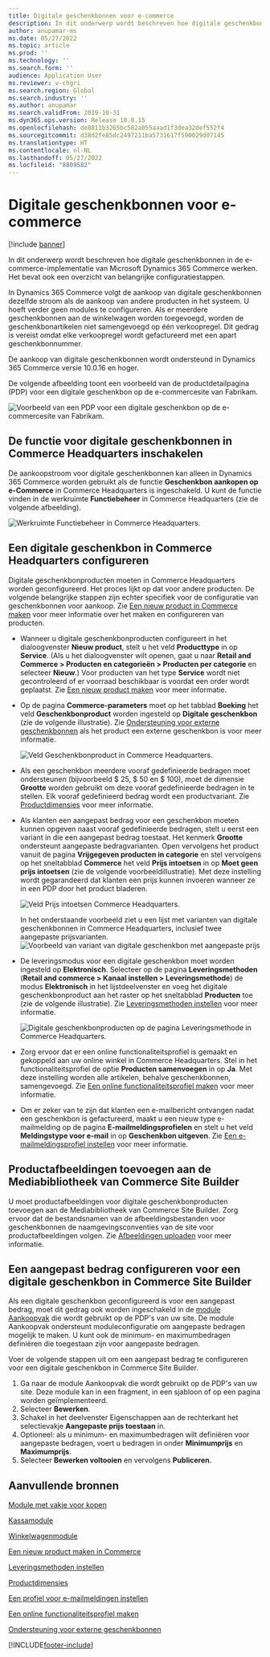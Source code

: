 ```yaml
---
title: Digitale geschenkbonnen voor e-commerce
description: In dit onderwerp wordt beschreven hoe digitale geschenkbonnen in de e-commerce-implementatie van Microsoft Dynamics 365 Commerce werken. Het bevat ook een overzicht van belangrijke configuratiestappen.
author: anupamar-ms
ms.date: 05/27/2022
ms.topic: article
ms.prod: ''
ms.technology: ''
ms.search.form: ''
audience: Application User
ms.reviewer: v-chgri
ms.search.region: Global
ms.search.industry: ''
ms.author: anupamar
ms.search.validFrom: 2019-10-31
ms.dyn365.ops.version: Release 10.0.15
ms.openlocfilehash: de8811b3265bc582a055aaad1f3dea32def552f4
ms.sourcegitcommit: d38d2fe85dc2497211ba5731617f590029d07145
ms.translationtype: HT
ms.contentlocale: nl-NL
ms.lasthandoff: 05/27/2022
ms.locfileid: "8809582"
---
```

# <a name="e-commerce-digital-gift-cards"></a>Digitale geschenkbonnen voor e-commerce

[!include [banner](includes/banner.md)]

In dit onderwerp wordt beschreven hoe digitale geschenkbonnen in de e-commerce-implementatie van Microsoft Dynamics 365 Commerce werken. Het bevat ook een overzicht van belangrijke configuratiestappen.

In Dynamics 365 Commerce volgt de aankoop van digitale geschenkbonnen dezelfde stroom als de aankoop van andere producten in het systeem. U hoeft verder geen modules te configureren. Als er meerdere geschenkbonnen aan de winkelwagen worden toegevoegd, worden de geschenkbonartikelen niet samengevoegd op één verkoopregel. Dit gedrag is vereist omdat elke verkoopregel wordt gefactureerd met een apart geschenkbonnummer.

De aankoop van digitale geschenkbonnen wordt ondersteund in Dynamics 365 Commerce versie 10.0.16 en hoger.

De volgende afbeelding toont een voorbeeld van de productdetailpagina (PDP) voor een digitale geschenkbon op de e-commercesite van Fabrikam.

![Voorbeeld van een PDP voor een digitale geschenkbon op de e-commercesite van Fabrikam.](./media/GiftcardPDP.PNG)

## <a name="turn-on-the-digital-gift-card-feature-in-commerce-headquarters"></a>De functie voor digitale geschenkbonnen in Commerce Headquarters inschakelen

De aankoopstroom voor digitale geschenkbonnen kan alleen in Dynamics 365 Commerce worden gebruikt als de functie **Geschenkbon aankopen op e-Commerce** in Commerce Headquarters is ingeschakeld. U kunt de functie vinden in de werkruimte **Functiebeheer** in Commerce Headquarters (zie de volgende afbeelding).

![Werkruimte Functiebeheer in Commerce Headquarters.](./media/Featureflag.PNG)

## <a name="configure-a-digital-gift-card-in-commerce-headquarters"></a>Een digitale geschenkbon in Commerce Headquarters configureren

Digitale geschenkbonproducten moeten in Commerce Headquarters worden geconfigureerd. Het proces lijkt op dat voor andere producten. De volgende belangrijke stappen zijn echter specifiek voor de configuratie van geschenkbonnen voor aankoop. Zie [Een nieuw product in Commerce maken](create-new-product-commerce.md) voor meer informatie over het maken en configureren van producten.

- Wanneer u digitale geschenkbonproducten configureert in het dialoogvenster **Nieuw product**, stelt u het veld **Producttype** in op **Service**. (Als u het dialoogvenster wilt openen, gaat u naar **Retail and Commerce \> Producten en categorieën \> Producten per categorie** en selecteer **Nieuw**.) Voor producten van het type **Service** wordt niet gecontroleerd of er voorraad beschikbaar is voordat een order wordt geplaatst. Zie [Een nieuw product maken](create-new-product-commerce.md#create-a-new-product) voor meer informatie.
- Op de pagina **Commerce-parameters** moet op het tabblad **Boeking** het veld **Geschenkbonproduct** worden ingesteld op **Digitale geschenkbon** (zie de volgende illustratie). Zie [Ondersteuning voor externe geschenkbonnen](./dev-itpro/gift-card.md) als het product een externe geschenkbon is voor meer informatie.

    ![Veld Geschenkbonproduct in Commerce Headquarters.](./media/PostGiftcard.png)

- Als een geschenkbon meerdere vooraf gedefinieerde bedragen moet ondersteunen (bijvoorbeeld $ 25, $ 50 en $ 100), moet de dimensie **Grootte** worden gebruikt om deze vooraf gedefinieerde bedragen in te stellen. Elk vooraf gedefinieerd bedrag wordt een productvariant. Zie [Productdimensies](../supply-chain/pim/product-dimensions.md?toc=%2fdynamics365%2fretail%2ftoc.json) voor meer informatie.
- Als klanten een aangepast bedrag voor een geschenkbon moeten kunnen opgeven naast vooraf gedefinieerde bedragen, stelt u eerst een variant in die een aangepast bedrag toestaat. Het kenmerk **Grootte** ondersteunt aangepaste bedragvarianten. Open vervolgens het product vanuit de pagina **Vrijgegeven producten in categorie** en stel vervolgens op het sneltabblad **Commerce** het veld **Prijs intoetsen** in op **Moet geen prijs intoetsen** (zie de volgende voorbeeldillustratie). Met deze instelling wordt gegarandeerd dat klanten een prijs kunnen invoeren wanneer ze in een PDP door het product bladeren.

    ![Veld Prijs intoetsen Commerce Headquarters.](./media/KeyInPrice.png)
    
    In het onderstaande voorbeeld ziet u een lijst met varianten van digitale geschenkbonnen in Commerce Headquarters, inclusief twee aangepaste prijsvarianten.
    ![Voorbeeld van variant van digitale geschenkbon met aangepaste prijs](./media/DigitalGiftCards_ProductVariantsWithCustom.png)

- De leveringsmodus voor een digitale geschenkbon moet worden ingesteld op **Elektronisch**. Selecteer op de pagina **Leveringsmethoden** (**Retail and commerce \> Kanaal instellen \> Leveringsmethode**) de modus **Elektronisch** in het lijstdeelvenster en voeg het digitale geschenkbonproduct aan het raster op het sneltabblad **Producten** toe (zie de volgende illustratie). Zie [Leveringsmethoden instellen](/dynamicsax-2012/appuser-itpro/set-up-modes-of-delivery) voor meer informatie.

    ![Digitale geschenkbonproducten op de pagina Leveringsmethode in Commerce Headquarters.](./media/ElectronicMode.PNG)
    
- Zorg ervoor dat er een online functionaliteitsprofiel is gemaakt en gekoppeld aan uw online winkel in Commerce Headquarters. Stel in het functionaliteitsprofiel de optie **Producten samenvoegen** in op **Ja**. Met deze instelling worden alle artikelen, behalve geschenkbonnen, samengevoegd. Zie [Een online functionaliteitsprofiel maken](online-functionality-profile.md) voor meer informatie.
- Om er zeker van te zijn dat klanten een e-mailbericht ontvangen nadat een geschenkbon is gefactureerd, maakt u een nieuw type e-mailmelding op de pagina **E-mailmeldingsprofielen** en stelt u het veld **Meldingstype voor e-mail** in op **Geschenkbon uitgeven**. Zie [Een e-mailmeldingsprofiel instellen](email-notification-profiles.md) voor meer informatie.

## <a name="add-product-images-to-the-commerce-site-builder-media-library"></a>Productafbeeldingen toevoegen aan de Mediabibliotheek van Commerce Site Builder

U moet productafbeeldingen voor digitale geschenkbonproducten toevoegen aan de Mediabibliotheek van Commerce Site Builder. Zorg ervoor dat de bestandsnamen van de afbeeldingsbestanden voor geschenkbonnen de naamgevingsconventies van de site voor productafbeeldingen volgen. Zie [Afbeeldingen uploaden](dam-upload-images.md) voor meer informatie.

## <a name="configure-a-custom-amount-for-a-digital-gift-card-in-commerce-site-builder"></a>Een aangepast bedrag configureren voor een digitale geschenkbon in Commerce Site Builder

Als een digitale geschenkbon geconfigureerd is voor een aangepast bedrag, moet dit gedrag ook worden ingeschakeld in de [module Aankoopvak](add-buy-box.md) die wordt gebruikt op de PDP's van uw site. De module Aankoopvak ondersteunt moduleconfiguratie om aangepaste bedragen mogelijk te maken. U kunt ook de minimum- en maximumbedragen definiëren die toegestaan zijn voor aangepaste bedragen.

Voer de volgende stappen uit om een aangepast bedrag te configureren voor een digitale geschenkbon in Commerce Site Builder.

1. Ga naar de module Aankoopvak die wordt gebruikt op de PDP's van uw site. Deze module kan in een fragment, in een sjabloon of op een pagina worden geïmplementeerd.
1. Selecteer **Bewerken**.
1. Schakel in het deelvenster Eigenschappen aan de rechterkant het selectievakje **Aangepaste prijs toestaan** in.
1. Optioneel: als u minimum- en maximumbedragen wilt definiëren voor aangepaste bedragen, voert u bedragen in onder **Minimumprijs** en **Maximumprijs**.
1. Selecteer **Bewerken voltooien** en vervolgens **Publiceren**.

## <a name="additional-resources"></a>Aanvullende bronnen

[Module met vakje voor kopen](add-buy-box.md)

[Kassamodule](add-checkout-module.md)

[Winkelwagenmodule](add-cart-module.md)

[Een nieuw product maken in Commerce](create-new-product-commerce.md)

[Leveringsmethoden instellen](/dynamicsax-2012/appuser-itpro/set-up-modes-of-delivery)

[Productdimensies](../supply-chain/pim/product-dimensions.md?toc=%2fdynamics365%2fretail%2ftoc.json)

[Een profiel voor e-mailmeldingen instellen](email-notification-profiles.md)

[Een online functionaliteitsprofiel maken](online-functionality-profile.md)

[Ondersteuning voor externe geschenkbonnen](./dev-itpro/gift-card.md)


[!INCLUDE[footer-include](../includes/footer-banner.md)]
